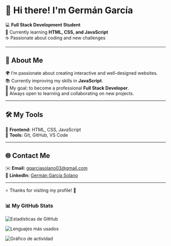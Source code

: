 # 👋 Hi there! I'm Germán García

💻 **Full Stack Development Student**  
🚀 Currently learning **HTML, CSS, and JavaScript**  
☕ Passionate about coding and new challenges

---

## 🧠 About Me

🌍 I’m passionate about creating interactive and well-designed websites.  
📚 Currently improving my skills in **JavaScript**.  
🎯 My goal: to become a professional **Full Stack Developer**.  
💬 Always open to learning and collaborating on new projects.

---

## 🛠️ My Tools

🧩 **Frontend:** HTML, CSS, JavaScript  
🔧 **Tools:** Git, GitHub, VS Code

---

## 🌐 Contact Me

✉️ **Email:** ggarciasolano03@gmail.com  
🔗 **LinkedIn:** [Germán García Solano](https://www.linkedin.com/in/german-garcia-solano-a00352268/)

---

⭐ Thanks for visiting my profile! 🚀

### 📊 My GitHub Stats

![Estadísticas de GitHub](https://github-readme-stats.vercel.app/api?username=ggarcia202&show_icons=true&theme=tokyonight)

![Lenguajes más usados](https://github-readme-stats.vercel.app/api/top-langs/?username=ggarcia202&layout=compact&theme=tokyonight)

![Gráfico de actividad](https://github-readme-activity-graph.vercel.app/graph?username=ggarcia202&theme=tokyo-night)



